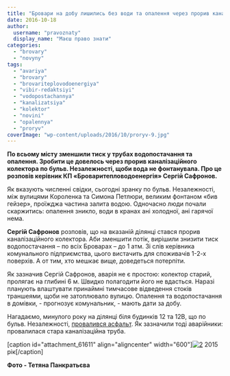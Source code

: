 ```yaml
---
title: "Бровари на добу лишились без води та опалення через прорив каналізаційного колектора – ФОТО"
date: 2016-10-18
author: 
  username: "pravoznaty"
  display_name: "Маєш право знати"
categories: 
  - "brovary"
  - "novyny"
tags: 
  - "avariya"
  - "brovary"
  - "brovariteplovodoenergiya"
  - "vibir-redaktsiyi"
  - "vodopostachannya"
  - "kanalizatsiya"
  - "kolektor"
  - "novini"
  - "opalennya"
  - "proryv"
coverImage: "wp-content/uploads/2016/10/proryv-9.jpg"
---
```


**По всьому місту зменшили тиск у трубах водопостачання та опалення. Зробити це довелось через прорив каналізаційного колектора по бульв. Незалежності, щоби вода не фонтанувала. Про це розповів керівник КП «Броваритепловодоенергія» Сергій Сафронов.**

Як вказують численні свідки, сьогодні зранку по бульв. Незалежності, між вулицями Короленка та Симона Петлюри, великим фонтаном «бив гейзер», проїжджа частина залита водою. Одночасно люди почали скаржитись: опалення зникло, води в кранах ані холодної, ані гарячої нема.

**Сергій Сафронов** розповів, що на вказаній ділянці стався прорив каналізаційного колектора. Аби зменшити потік, вирішили знизити тиск водопостачання – по всіх Броварах – до 1 атм. Зі слів керівника комунального підприємства, цього вистачить для споживачів 1-2-х поверхів. А от тим, хто мешкає вище, доведеться потерпіти.

Як зазначив Сергій Сафронов, аварія не є простою: колектор старий, пролягає на глибині 6 м. Швидко полагодити його не вдасться. Наразі планують влаштувати принаймні тимчасове відведення стоків траншеями, щоби не затоплювало вулицю. Опалення та водопостачання в домівки, - прогнозує комунальник, - мають дати за добу.

Нагадаємо, минулого року на ділянці біля будинків 12 та 12В, що по бульв. Незалежності, [провалився асфальт](https://mpz.brovary.org/proval-na-bulvari-nezalezhnosti-znovu-prognila-stara-kanalizatsiyna-truba/). Як зазначили тоді аварійники: провалилася стара каналізаційна труба.

\[caption id="attachment\_61611" align="aligncenter" width="600"\][![2](https://mpz.brovary.org/wp-content/uploads/2016/10/2-3.jpg)](https://mpz.brovary.org/wp-content/uploads/2016/10/2-3.jpg) 2015 рік\[/caption\]

**Фото - Тетяна Панкратьєва**
